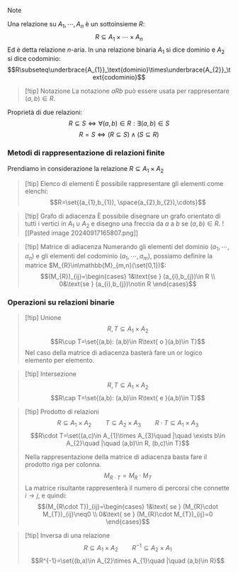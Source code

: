 >[!note]
>Una relazione su $A_{1},\cdots,A_{n}$ è un sottoinsieme $R$: $$R\subseteq A_{1}\times\cdots\times A_{n}$$
>Ed è detta relazione $n$-aria. In una relazione binaria $A_{1}$ si dice dominio e $A_{2}$ si dice codominio: $$R\subseteq\underbrace{A_{1}}_\text{dominio}\times\underbrace{A_{2}}_\text{codominio}$$

>[!tip] Notazione
>La notazione $aRb$ può essere usata per rappresentare $(a,b)\in R$.

Proprietà di due relazioni: $$R\subseteq S\iff \forall(a,b)\in R: \exists(a,b)\in S$$
$$R=S\iff (R\subseteq S )\land(S\subseteq R)$$

### Metodi di rappresentazione di relazioni finite

Prendiamo in considerazione la relazione $R\subseteq A_{1}\times A_{2}$

>[!tip] Elenco di elementi
>È possibile rappresentare gli elementi come elenchi: $$R=\set{(a_{1},b_{1}), \space(a_{2},b_{2}),\cdots}$$

>[!tip] Grafo di adiacenza
>È possibile disegnare un grafo orientato di tutti i vertici in $A_{1}\cup A_{2}$ e disegno una freccia da $a$ a $b$ se $(a,b)\in R$.
>![[Pasted image 20240917165807.png]]

>[!tip] Matrice di adiacenza
>Numerando gli elementi del dominio $(a_{1},\cdots,a_{n})$ e gli elementi del codominio $(a_{1},\cdots,a_{m})$, possiamo definire la matrice $M_{R}\in\mathbb{M}_{m,n}(\set{0,1})$: $$(M_{R})_{ij}=\begin{cases}
1&\text{se } (a_{i},b_{j})\in R \\
0&\text{se } (a_{i},b_{j})\notin R
\end{cases}$$

### Operazioni su relazioni binarie
>[!tip] Unione
>$$R, T\subseteq A_{1}\times A_{2}$$
>$$R\cup T=\set{(a,b): (a,b)\in R\text{ o }(a,b)\in T}$$
>Nel caso della matrice di adiacenza basterà fare un or logico elemento per elemento.

>[!tip] Intersezione
>$$R,T\subseteq A_{1}\times A_{2}$$
>$$R\cap T=\set{(a,b): (a,b)\in R\text{ e }(a,b)\in T}$$

>[!tip] Prodotto di relazioni
>$$R\subseteq A_{1}\times A_{2}\qquad T\subseteq A_{2}\times A_{3}\qquad R\cdot T\subseteq A_{1}\times A_{3}$$
>$$R\cdot T=\set{(a,c)\in A_{1}\times A_{3}\quad |\quad \exists b\in A_{2}\quad |\quad (a,b)\in R, (b,c)\in T}$$
>
>Nella rappresentazione della matrice di adiacenza basta fare il prodotto riga per colonna.
>$$M_{R\cdot T}=M_{R}\cdot M_{T}$$
>La matrice risultante rappresenterà il numero di percorsi che connette $i\to j$, e quindi:
>$$(M_{R\cdot T})_{ij}=\begin{cases}
1&\text{ se } (M_{R}\cdot M_{T})_{ij}\neq0 \\
0&\text{ se } (M_{R}\cdot M_{T})_{ij}=0
\end{cases}$$

>[!tip] Inversa di una relazione
>$$R\subseteq A_{1}\times A_{2}\qquad R^{-1}\subseteq A_{2}\times A_{1}$$
>$$R^{-1}=\set{(b,a)\in A_{2}\times A_{1}\quad |\quad (a,b)\in R}$$

